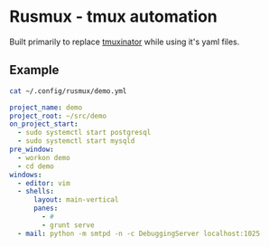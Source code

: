# Rusmux - tmux automation

Built primarily to replace 
[tmuxinator](https://github.com/tmuxinator/tmuxinator) while using it's
yaml files.

## Example

```sh
cat ~/.config/rusmux/demo.yml
```

```yaml
project_name: demo
project_root: ~/src/demo
on_project_start:
  - sudo systemctl start postgresql
  - sudo systemctl start mysqld
pre_window:
  - workon demo
  - cd demo
windows:
  - editor: vim
  - shells:
      layout: main-vertical
      panes:
        - #
        - grunt serve
  - mail: python -m smtpd -n -c DebuggingServer localhost:1025
```
